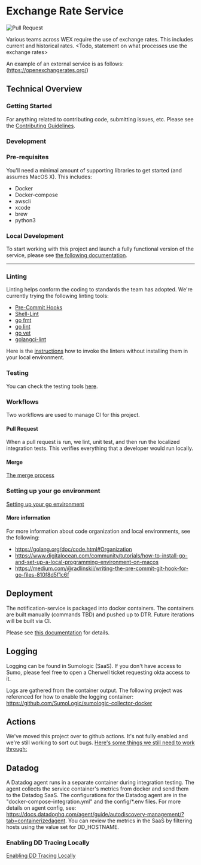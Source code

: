 # Exchange Rate Service

![Pull Request](https://github.com/wexinc/ps-cbs-exchange-rate-service/workflows/Pull%20Request/badge.svg)

Various teams across WEX require the use of exchange rates. This includes current and historical rates.   <Todo, statement on what processes use the exchange rates>

An example of an external service is as follows: (https://openexchangerates.org/)

## Technical Overview

### Getting Started
For anything related to contributing code, submitting issues, etc.  Please see the [Contributing Guidelines](docs/CONTRIBUTING.md).

### Development

### Pre-requisites
You'll need a minimal amount of supporting libraries to get started (and assumes MacOS X). This includes:

* Docker
* Docker-compose
* awscli
* xcode
* brew
* python3

### Local Development
To start working with this project and launch a fully functional version of the service, please see [the following documentation](localdevelopment.md).

---

### Linting
Linting helps conform the coding to standards the team has adopted. We're currently trying the following linting tools:

  * [Pre-Commit Hooks](https://github.com/pre-commit/pre-commit-hooks)
  * [Shell-Lint](git://github.com/detailyang/pre-commit-shell)
  * [go fmt](https://github.com/dnephin/pre-commit-golang)
  * [go lint](https://github.com/dnephin/pre-commit-golang)
  * [go vet](https://github.com/dnephin/pre-commit-golang)
  * [golangci-lint](https://github.com/dnephin/pre-commit-golang)

Here is the [instructions](linting.md) how to invoke the linters without installing them in your local environment.



### Testing

You can check the testing tools [here](testing.md).


### Workflows
Two workflows are used to manage CI for this project.

#### Pull Request
When a pull request is run, we lint, unit test, and then run the localized integration tests.  This verifies everything that a developer would run locally.

#### Merge

[The merge process](merge.md)


### Setting up your go environment

[Setting up your go environment](goenvironment.md)


#### More information
For more information about code organization and local environments, see the following:

* https://golang.org/doc/code.html#Organization
* https://www.digitalocean.com/community/tutorials/how-to-install-go-and-set-up-a-local-programming-environment-on-macos
* https://medium.com/@radlinskii/writing-the-pre-commit-git-hook-for-go-files-810f8d5f1c6f



## Deployment
The notification-service is packaged into docker containers.  The containers are built manually (commands TBD) and
pushed up to DTR.
Future iterations will be built via CI.

Please see [this documentation](deployment.md) for details.

## Logging
Logging can be found in Sumologic (SaaS).  If you don't have access to Sumo, please feel free to open a Cherwell ticket
requesting okta access to it.

Logs are gathered from the container output. The following project was referenced for how to enable the logging container: https://github.com/SumoLogic/sumologic-collector-docker

## Actions
We've moved this project over to github actions.  It's not fully enabled and we're still working to sort out bugs.  [Here's some things we still need to work through:](actions.md)


## Datadog
  A Datadog agent runs in a separate container during integration testing. The agent collects the service container's metrics from docker and send them to the Datadog SaaS.
  The configurations for the Datadog agent are in the "docker-compose-integration.yml" and the config/*.env files.
  For more details on agent config, see: https://docs.datadoghq.com/agent/guide/autodiscovery-management/?tab=containerizedagent.
  You can review the metrics in the SaaS by filtering hosts using the value set for DD_HOSTNAME.

### Enabling DD Tracing Locally

  [Enabling DD Tracing Locally](ddtracing.md)
